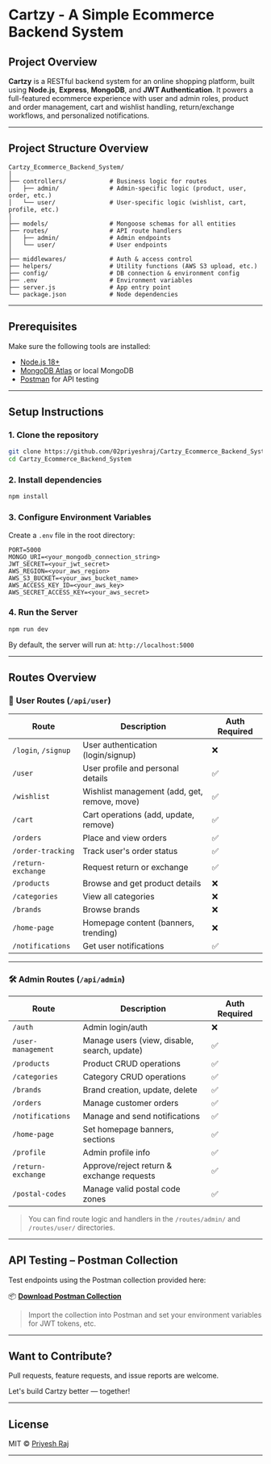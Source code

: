 # Cartzy - A Simple Ecommerce Backend System

## Project Overview

**Cartzy** is a RESTful backend system for an online shopping platform, built using **Node.js**, **Express**, **MongoDB**, and **JWT Authentication**. It powers a full-featured ecommerce experience with user and admin roles, product and order management, cart and wishlist handling, return/exchange workflows, and personalized notifications.

---

## Project Structure Overview

```
Cartzy_Ecommerce_Backend_System/
│
├── controllers/            # Business logic for routes
│   ├── admin/              # Admin-specific logic (product, user, order, etc.)
│   └── user/               # User-specific logic (wishlist, cart, profile, etc.)
│
├── models/                 # Mongoose schemas for all entities
├── routes/                 # API route handlers
│   ├── admin/              # Admin endpoints
│   └── user/               # User endpoints
│
├── middlewares/            # Auth & access control
├── helpers/                # Utility functions (AWS S3 upload, etc.)
├── config/                 # DB connection & environment config
├── .env                    # Environment variables
├── server.js               # App entry point
└── package.json            # Node dependencies
```

---

## Prerequisites

Make sure the following tools are installed:

* [Node.js 18+](https://nodejs.org/en)
* [MongoDB Atlas](https://www.mongodb.com/cloud/atlas) or local MongoDB
* [Postman](https://www.postman.com/) for API testing

---

## Setup Instructions

### 1. Clone the repository

```bash
git clone https://github.com/02priyeshraj/Cartzy_Ecommerce_Backend_System.git
cd Cartzy_Ecommerce_Backend_System
```

### 2. Install dependencies

```bash
npm install
```

### 3. Configure Environment Variables

Create a `.env` file in the root directory:

```env
PORT=5000
MONGO_URI=<your_mongodb_connection_string>
JWT_SECRET=<your_jwt_secret>
AWS_REGION=<your_aws_region>
AWS_S3_BUCKET=<your_aws_bucket_name>
AWS_ACCESS_KEY_ID=<your_aws_key>
AWS_SECRET_ACCESS_KEY=<your_aws_secret>

```

### 4. Run the Server

```bash
npm run dev
```

By default, the server will run at: `http://localhost:5000`

---

## Routes Overview

### 👤 **User Routes** (`/api/user`)

| Route               | Description                                  | Auth Required  |
| ------------------- | -------------------------------------------- | -------------  |
| `/login`, `/signup` | User authentication (login/signup)           | ❌            |
| `/user`             | User profile and personal details            | ✅            |
| `/wishlist`         | Wishlist management (add, get, remove, move) | ✅            |
| `/cart`             | Cart operations (add, update, remove)        | ✅            |
| `/orders`           | Place and view orders                        | ✅            |
| `/order-tracking`   | Track user's order status                    | ✅            |
| `/return-exchange`  | Request return or exchange                   | ✅            |
| `/products`         | Browse and get product details               | ❌            |
| `/categories`       | View all categories                          | ❌            |
| `/brands`           | Browse brands                                | ❌            |
| `/home-page`        | Homepage content (banners, trending)         | ❌            |
| `/notifications`    | Get user notifications                       | ✅            |

---

### 🛠 **Admin Routes** (`/api/admin`)

| Route              | Description                                  | Auth Required |
| ------------------ | -------------------------------------------- | ------------- |
| `/auth`            | Admin login/auth                             | ❌            |
| `/user-management` | Manage users (view, disable, search, update) | ✅            |
| `/products`        | Product CRUD operations                      | ✅            |
| `/categories`      | Category CRUD operations                     | ✅            |
| `/brands`          | Brand creation, update, delete               | ✅            |
| `/orders`          | Manage customer orders                       | ✅            |
| `/notifications`   | Manage and send notifications                | ✅            |
| `/home-page`       | Set homepage banners, sections               | ✅            |
| `/profile`         | Admin profile info                           | ✅            |
| `/return-exchange` | Approve/reject return & exchange requests    | ✅            |
| `/postal-codes`    | Manage valid postal code zones               | ✅            |

> You can find route logic and handlers in the `/routes/admin/` and `/routes/user/` directories.

---

## API Testing – Postman Collection

Test endpoints using the Postman collection provided here:

📦 **[Download Postman Collection](docs\Ecommerce_Nodejs.postman_collection.json)**

> Import the collection into Postman and set your environment variables for JWT tokens, etc.

---

## Want to Contribute?

Pull requests, feature requests, and issue reports are welcome.

Let's build Cartzy better — together!

---

## License

MIT © [Priyesh Raj](https://github.com/02priyeshraj)

---
